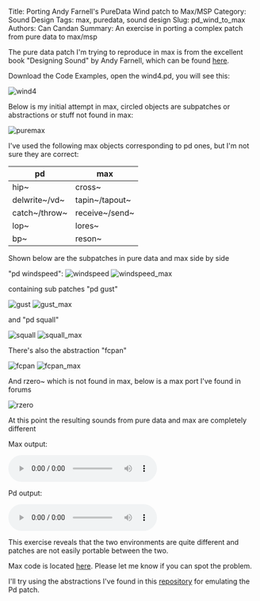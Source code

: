 Title: Porting Andy Farnell's PureData Wind patch to Max/MSP
Category: Sound Design
Tags: max, puredata, sound design
Slug: pd_wind_to_max
Authors: Can Candan
Summary: An exercise in porting a complex patch from pure data to max/msp

The pure data patch I'm trying to reproduce in max is from the excellent book "Designing Sound" by Andy Farnell, which can be found [here](https://mitpress.mit.edu/books/designing-sound).

Download the Code Examples, open the wind4.pd, you will see this:

![wind4]({filename}/images/wind4.png)

Below is my initial attempt in max, circled objects are subpatches or abstractions or stuff not found in max:

![puremax]({filename}/images/puremax.png)

I've used the following max objects corresponding to pd ones, but I'm not sure they are correct:


| pd | max |
|------ | ------ |
|hip~| cross~|
|delwrite~/vd~|tapin~/tapout~|
|catch~/throw~|receive~/send~|
|lop~|lores~|
|bp~|reson~|


Shown below are the subpatches in pure data and max side by side

"pd windspeed":
![windspeed]({filename}/images/windspeed.png) ![windspeed_max]({filename}/images/windspeed_max.png)

containing sub patches "pd gust" 

![gust]({filename}/images/gust.png) ![gust_max]({filename}/images/gust_max.png)

and "pd squall"

![squall]({filename}/images/squall.png) ![squall_max]({filename}/images/squall_max.png)

There's also the abstraction "fcpan"

![fcpan]({filename}/images/fcpan.png) ![fcpan_max]({filename}/images/fcpan_max.png)

And rzero~ which is not found in max, below is a max port I've found in forums

![rzero]({filename}/images/rzero.png)

At this point the resulting sounds from pure data and max are completely different

Max output:

<audio controls="controls">
  <source type="audio/mpeg" src="audio/initial_max_audio.mp3"></source>  
</audio>

Pd output:

<audio controls="controls">
  <source type="audio/mpeg" src="audio/pd_audio.mp3"></source>  
</audio>


This exercise reveals that the two environments are quite different and patches are not easily portable between the two. 

Max code is located [here](https://github.com/cancandan/puredata-wind-to-max). Please let me know if you can spot the problem.

I'll try using the abstractions I've found in this [repository](https://github.com/tkzic/max-pd-abstractions) for emulating the Pd patch. 
